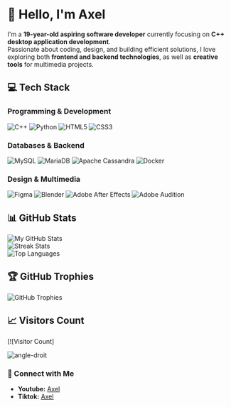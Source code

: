 # 👋 Hello, I'm Axel  

I'm a **19-year-old aspiring software developer** currently focusing on **C++ desktop application development**.  
Passionate about coding, design, and building efficient solutions, I love exploring both **frontend and backend technologies**, as well as **creative tools** for multimedia projects.

## 💻 Tech Stack

### Programming & Development
![C++](https://img.shields.io/badge/c++-00599C?style=for-the-badge&logo=c%2B%2B&logoColor=white)
![Python](https://img.shields.io/badge/python-3670A0?style=for-the-badge&logo=python&logoColor=ffdd54)
![HTML5](https://img.shields.io/badge/html5-%23E34F26?style=for-the-badge&logo=html5&logoColor=white)
![CSS3](https://img.shields.io/badge/css3-%231572B6?style=for-the-badge&logo=css3&logoColor=white)

### Databases & Backend
![MySQL](https://img.shields.io/badge/mysql-4479A1?style=for-the-badge&logo=mysql&logoColor=white)
![MariaDB](https://img.shields.io/badge/MariaDB-003545?style=for-the-badge&logo=mariadb&logoColor=white)
![Apache Cassandra](https://img.shields.io/badge/cassandra-%231287B1?style=for-the-badge&logo=apache-cassandra&logoColor=white)
![Docker](https://img.shields.io/badge/docker-%230db7ed?style=for-the-badge&logo=docker&logoColor=white)

### Design & Multimedia
![Figma](https://img.shields.io/badge/figma-%23F24E1E?style=for-the-badge&logo=figma&logoColor=white)
![Blender](https://img.shields.io/badge/blender-%23F5792A?style=for-the-badge&logo=blender&logoColor=white)
![Adobe After Effects](https://img.shields.io/badge/Adobe%20After%20Effects-9999FF?style=for-the-badge&logo=Adobe%20After%20Effects&logoColor=white)
![Adobe Audition](https://img.shields.io/badge/Adobe%20Audition-9999FF?style=for-the-badge&logo=Adobe%20Audition&logoColor=white)

## 📊 GitHub Stats

![My GitHub Stats](https://github-readme-stats.vercel.app/api?username=angle-droit&theme=dark&include_all_commits=true&count_private=true)<br/>
![Streak Stats](https://github-readme-streak-stats.herokuapp.com/?user=angle-droit&theme=dark)<br/>
![Top Languages](https://github-readme-stats.vercel.app/api/top-langs/?username=angle-droit&theme=dark&include_all_commits=true&count_private=true&layout=compact)

## 🏆 GitHub Trophies

![GitHub Trophies](https://github-profile-trophy.vercel.app/?username=angle-droit&theme=radical&no-frame=true&no-bg=true&margin-w=4)

## 📈 Visitors Count
[![Visitor Count]<p align="left"> <img src="https://komarev.com/ghpvc/?username=angle-droit&label=Profile%20views&color=0e75b6&style=flat" alt="angle-droit" /> </p>

### 🔗 Connect with Me
- **Youtube:** [Axel](https://www.youtube.com/@alextoutcourt72)
- **Tiktok:** [Axel](https://www.tiktok.com/@winrar53)
